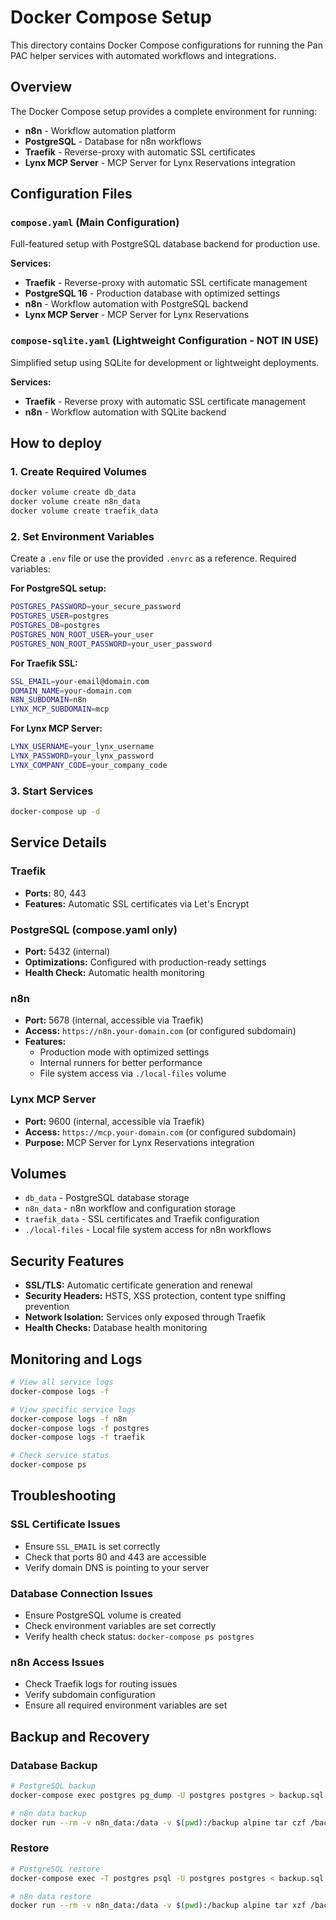 # Docker Compose Setup

This directory contains Docker Compose configurations for running the Pan PAC
helper services with automated workflows and integrations.

## Overview

The Docker Compose setup provides a complete environment for running:

- **n8n** - Workflow automation platform
- **PostgreSQL** - Database for n8n workflows
- **Traefik** - Reverse-proxy with automatic SSL certificates
- **Lynx MCP Server** - MCP Server for Lynx Reservations integration

## Configuration Files

### `compose.yaml` (Main Configuration)

Full-featured setup with PostgreSQL database backend for production use.

**Services:**

- **Traefik** - Reverse-proxy with automatic SSL certificate management
- **PostgreSQL 16** - Production database with optimized settings
- **n8n** - Workflow automation with PostgreSQL backend
- **Lynx MCP Server** - MCP Server for Lynx Reservations

### `compose-sqlite.yaml` (Lightweight Configuration - NOT IN USE)

Simplified setup using SQLite for development or lightweight deployments.

**Services:**

- **Traefik** - Reverse proxy with automatic SSL certificate management
- **n8n** - Workflow automation with SQLite backend

## How to deploy

### 1. Create Required Volumes

```bash
docker volume create db_data
docker volume create n8n_data
docker volume create traefik_data
```

### 2. Set Environment Variables

Create a `.env` file or use the provided `.envrc` as a reference. Required
variables:

**For PostgreSQL setup:**

```bash
POSTGRES_PASSWORD=your_secure_password
POSTGRES_USER=postgres
POSTGRES_DB=postgres
POSTGRES_NON_ROOT_USER=your_user
POSTGRES_NON_ROOT_PASSWORD=your_user_password
```

**For Traefik SSL:**

```bash
SSL_EMAIL=your-email@domain.com
DOMAIN_NAME=your-domain.com
N8N_SUBDOMAIN=n8n
LYNX_MCP_SUBDOMAIN=mcp
```

**For Lynx MCP Server:**

```bash
LYNX_USERNAME=your_lynx_username
LYNX_PASSWORD=your_lynx_password
LYNX_COMPANY_CODE=your_company_code
```

### 3. Start Services

```bash
docker-compose up -d
```

## Service Details

### Traefik

- **Ports:** 80, 443
- **Features:** Automatic SSL certificates via Let's Encrypt

### PostgreSQL (compose.yaml only)

- **Port:** 5432 (internal)
- **Optimizations:** Configured with production-ready settings
- **Health Check:** Automatic health monitoring

### n8n

- **Port:** 5678 (internal, accessible via Traefik)
- **Access:** `https://n8n.your-domain.com` (or configured subdomain)
- **Features:**
  - Production mode with optimized settings
  - Internal runners for better performance
  - File system access via `./local-files` volume

### Lynx MCP Server

- **Port:** 9600 (internal, accessible via Traefik)
- **Access:** `https://mcp.your-domain.com` (or configured subdomain)
- **Purpose:** MCP Server for Lynx Reservations integration

## Volumes

- `db_data` - PostgreSQL database storage
- `n8n_data` - n8n workflow and configuration storage
- `traefik_data` - SSL certificates and Traefik configuration
- `./local-files` - Local file system access for n8n workflows

## Security Features

- **SSL/TLS:** Automatic certificate generation and renewal
- **Security Headers:** HSTS, XSS protection, content type sniffing prevention
- **Network Isolation:** Services only exposed through Traefik
- **Health Checks:** Database health monitoring

## Monitoring and Logs

```bash
# View all service logs
docker-compose logs -f

# View specific service logs
docker-compose logs -f n8n
docker-compose logs -f postgres
docker-compose logs -f traefik

# Check service status
docker-compose ps
```

## Troubleshooting

### SSL Certificate Issues

- Ensure `SSL_EMAIL` is set correctly
- Check that ports 80 and 443 are accessible
- Verify domain DNS is pointing to your server

### Database Connection Issues

- Ensure PostgreSQL volume is created
- Check environment variables are set correctly
- Verify health check status: `docker-compose ps postgres`

### n8n Access Issues

- Check Traefik logs for routing issues
- Verify subdomain configuration
- Ensure all required environment variables are set

## Backup and Recovery

### Database Backup

```bash
# PostgreSQL backup
docker-compose exec postgres pg_dump -U postgres postgres > backup.sql

# n8n data backup
docker run --rm -v n8n_data:/data -v $(pwd):/backup alpine tar czf /backup/n8n_backup.tar.gz -C /data .
```

### Restore

```bash
# PostgreSQL restore
docker-compose exec -T postgres psql -U postgres postgres < backup.sql

# n8n data restore
docker run --rm -v n8n_data:/data -v $(pwd):/backup alpine tar xzf /backup/n8n_backup.tar.gz -C /data
```

